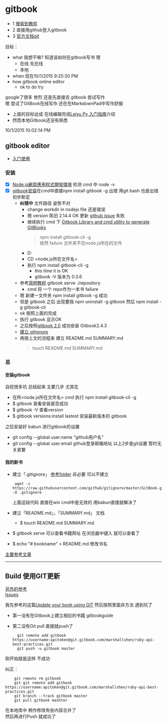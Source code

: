 # gitbook #

- 1 [搜索到教程](http://www.chengweiyang.cn/gitbook/index.html)
- 2 直接用github登入gitbook
- 3 [官方文档git](https://github.com/GitbookIO/gitbook)

目标：

- what 我想干嘛? 知道该如何在gitbook写书 嗯 
	- 在线 先在线
	- 本地 
- when 现在10/1/2015 9:25:30 PM 
- how gitbook online editor
	- ok to do try

google了很多 惨烈 还是先直接去 gitbook 尝试写作  
嗯 尝试了GitBook在线写作 还在在MarkdownPad中写作舒服 

- 上面的目标达成  在线编辑完成[Leiyu Py 入门指南](https://www.gitbook.com/book/jeremiahzhang/pybeginner/details)介绍
- 然而本地Gitbook还没有熟悉

10/1/2015 10:02:14 PM 

## gitbook editor ##

- [入门使用](http://tonydeng.github.io/gitbook-zh/gitbook-howtouse/index.html)

### 安装 ###

- [x] [Node.js網頁應用程式開發環境](http://blogger.gtwang.org/2013/12/install-node-js-in-windows-mac-os-x-linux.html) 检测 cmd 中 node -v
- [x] [gitbook安装](http://tonydeng.github.io/gitbook-zh/gitbook-howtouse/howtouse/gitbookinstall.html)在cmd中直接npm install gitbook -g 出错 用git bash 也是出错 初步断定
	- **纠错中** 文件路径 姿势不对
		- change workdir in nodejs file 还是错误
		- 嗯 version 陈旧 2.14.4 OK 更新 [github issue](https://github.com/npm/npm/pull/9743) 失败
		- 继续执行 cmd 下 [Gitbook Library and cmd utility to generate GitBooks](https://www.npmjs.com/package/gitbook)
			> npm install gitbook-cli -g  
			> 依然 failure 文件夹不在node.js所在的文件
		- D:
		- CD <node.js所在文件名>
		- 执行 npm install gitbook-cli -g 
			- this time it is OK 
			- gitbook -V 版本为 0.3.6
	- 参考[简明教程](http://colobu.com/2014/10/09/gitbook-quickstart/) gitbook serve ./repository
		- cmd 将 一个 repo作为一本书 failure
	- 嗯 新建一文件夹 npm install gitbook -g 成功
	- 但是 gitbook 之后 出现要我 npm uninstall -g gitbook 然后 npm install -g gitbook-cli
	- ok 按照上面的完成
	- 执行 gitbook 显示OK
	- 之后按照[gitbook 2.0](http://samwhelp.github.io/blog/read/platform/gitbook2/diff/) 成功安装 Gitbook2.4.3
	- [建立.gitignore](http://samwhelp.github.io/blog/read/platform/gitbook/start/)
	- 再按上文的流程来 建立 README.md SUMMARY.md
		> touch README.md SUMMARY.md  


### 总 ###

#### 安装gitbook ####

自挖很多坑 总结起来 主要几步 尤其在

- 在所<node.js所在文件名> cmd 执行 npm install gitbook-cli -g
- $ gitbook 查看安装是否成功
- $ gitbook -V 查看version
- $ gitbook versions:install lastest 安装最新版本的 gitbook

之后安装好 babun 进行gitbook的设置

-  git config --global user.name "github用户名" 
-  git config --global user.email github登录邮箱地址 以上2步是git设置 暂时无关紧要

#### 我的新书 ####

-  建立「.gitignore」 [参考folder](https://github.com/GitbookIO/gitbook#ignoring-files--folders) 非必要 可以不建立

		wget -c https://raw.githubusercontent.com/github/gitignore/master/GitBook.gitignore -O .gitignore
	上面这段代码 直接在win cmd中是无效的 用babun直接就解决了
- 建立「README.md」，「SUMMARY.md」 文档  
	- $ touch README.md  SUMMARY.md
- $ gitbook serve 可以查看书籍网址 在浏览器中键入 就可以查看了
- $ echo "# bookname" > README.md 修改书名

[主要参考文章](http://samwhelp.github.io/blog/read/platform/gitbook/start/)

----------

## Build 使用GIT更新 ##

[另外的参考](https://ilmvfx.wordpress.com/2015/09/30/gitbook-introduction-and-test-drive-maya-houdini-scripts-cookbook/)  
[Issues](https://github.com/GitbookIO/gitbook/issues/660)

我先参考的这篇[Update your book using GIT](http://help.gitbook.com/build/push.html) 然后按照里面非方法 遇到坑了

- 第一没有在Gitbook上建立相应的书籍 gitbookguide
- 第二没有Git pull 直接就push了

		git remote add gitbook https://username:apitoken@git.gitbook.com/marshallshen/ruby-api-best-practices.git
		git push -u gitbook master
刚开始就是这样 不成功

纠正：

		git remote rm gitbook
		git git remote add gitbook https://username:apitoken@git.gitbook.com/marshallshen/ruby-api-best-practices.git
		git branch --track gitbook master
		git pull gitbook mashter
在本地库中 稍作修改有些内容合并了   
然后再进行Push 就成功了 
